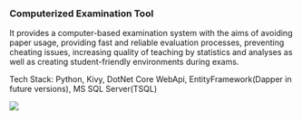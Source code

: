 ### Computerized Examination Tool
It provides a computer-based examination system with the aims of avoiding paper usage, providing fast and reliable evaluation processes, preventing cheating issues, increasing quality of teaching by statistics and analyses as well as creating student-friendly environments during exams. 

Tech Stack: Python, Kivy, DotNet Core WebApi, EntityFramework(Dapper in future versions), MS SQL Server(TSQL)

[![](https://image.ibb.co/jNbLUc/Ads_z.png)](https://www.wivernsoftware.com/seas-en)
